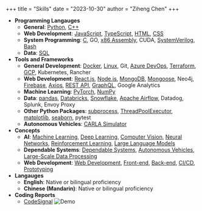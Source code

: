+++
title = "Skills"
date = "2023-10-30"
author = "Ziheng Chen"
+++

- **Programming Langauges**
    - **General**: [Python](/tags/python), [C++](/tags/c++) 
    - **Web Development**: [JavaScript](/tags/javascript), [TypeScript](/tags/typescript), [HTML](/tags/html), [CSS](/tags/css)
    - **System Programming**: [C](/tags/c), GO, [x86 Assembly](/tags/x86), CUDA, [SystemVerilog](/tags/systemverilog), [Bash](/tags/bash)
    - **Data**: [SQL](/tags/sql)
- **Tools and Frameworks**
    - **General Development**: [Docker](/tags/docker), [Linux](/tags/linux), Git, [Azure DevOps](/tags/azure-devops), [Terraform](/tags/terraform), [GCP](/tags/google-cloud-platform), Kubernetes, Rancher
    - **Web Development**: [React.js](/tags/react), [Node.js](/tags/node.js), [MongoDB](/tags/mongodb), [Mongoose](/tags/mongoose), Neo4j, [Firebase](/tags/firebase), [Axios](/tags/axios), [REST API](/tags/rest-api), [GraphQL](/tags/graphql), Google Analytics
    - **Machine Learning**: [PyTorch](/tags/pytorch), [NumPy](/tags/numpy)
    - **Data**: [pandas](/tags/pandas), [Databricks](/tags/databricks), [Snowflake](/tags/snowflake), [Apache Airflow](/tags/apache-airflow), Datadog, Splunk, Envoy Proxy
    - **Other Python Packages**: [subprocess](/tags/subprocess), [ThreadPoolExecutor](/tags/threadpoolexecutor), [matplotlib](/tags/matplotlib), [seaborn](/tags/seaborn), pytest
    - **Autonomous Vehicles**: [CARLA Simulator](/tags/CARLA)
- **Concepts**
    - **AI**: [Machine Learning](/tags/machine-learning), [Deep Learning](/tags/deep-learning), [Computer Vision](/tags/computer-vision), [Neural Networks](/tags/neural-networks), [Reinforcement Learning](/tags/reinforcement-learning), [Large Language Models](/tags/large-language-model)
    - **Dependable Systems**: [Dependable Systems](/tags/dependable-systems), [Autonomous Vehicles](/tags/autonomous-vehicles), [Large-Scale Data Processing](/tags/large-scale-data-processing)
    - **Web Development**: [Web Development](/tags/web-development), [Front-end](/tags/frontend), [Back-end](/tags/backend), [CI/CD](/tags/ci-cd), [Prototyping](/tags/prototyping)
- **Langauges**
    - **English**: Native or bilingual proficiency
    - **Chinese (Mandarin)**: Native or bilingual proficiency
- **Coding Reports**
    - [CodeSignal](https://app.codesignal.com/evaluation-result/9nCGqusgWDJf8k25F?accessToken=RYpMCA95LYwPqDopS-75GYSFK4ju6uTJiAqyCsGjPM)
    ![Demo](https://leetcard.jacoblin.cool/zihengjackchen?theme=nord&font=Noto%20Sans&ext=contest#center)


